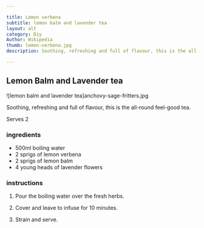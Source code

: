 ```yaml
---

title: Lemon verbena 
subtitle: lemon balm and lavender tea
layout: alt
category: Diy
Author: Wikipedia
thumb: lemon-verbena.jpg
description: Soothing, refreshing and full of flavour, this is the all-round feel-good tea.

---
```


## Lemon Balm and Lavender tea 

![lemon balm and lavender tea]anchovy-sage-fritters.jpg

Soothing, refreshing and full of flavour, this is the all-round feel-good tea.

Serves 2

### ingredients

- 500ml boiling water
- 2 sprigs of lemon verbena
- 2 sprigs of lemon balm
- 4 young heads of lavender flowers

### instructions

1. Pour the boiling water over the fresh herbs.

2. Cover and leave to infuse for 10 minutes.

3. Strain and serve.